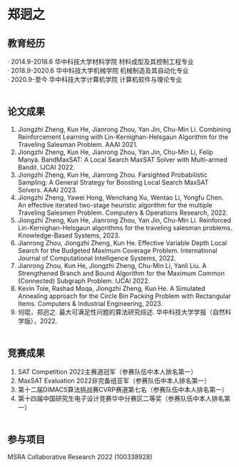 # 郑迥之

教育经历
----
· 2014.9-2018.6 华中科技大学材料学院  材料成型及其控制工程专业 <br>
· 2018.9-2020.6 华中科技大学机械学院  机械制造及其自动化专业 <br>
· 2020.9-至今 华中科技大学计算机学院 计算机软件与理论专业 <br> <br>

论文成果
----
1. Jiongzhi Zheng, Kun He, Jianrong Zhou, Yan Jin, Chu-Min Li. Combining Reinforcement Learning with Lin-Kernighan-Helsgaun Algorithm for the Traveling Salesman Problem. AAAI 2021. <br>
2. Jiongzhi Zheng, Kun He, Jianrong Zhou, Yan Jin, Chu-Min Li, Felip Manyà. BandMaxSAT: A Local Search MaxSAT Solver with Multi-armed Bandit. IJCAI 2022. <br>
3. Jiongzhi Zheng, Kun He, Jianrong Zhou. Farsighted Probabilistic Sampling: A General Strategy for Boosting Local Search MaxSAT Solvers. AAAI 2023. <br>
4. Jiongzhi Zheng, Yawei Hong, Wenchang Xu, Wentao Li, Yongfu Chen. An effective iterated two-stage heuristic algorithm for the multiple Traveling Salesmen Problem. Computers & Operations Research, 2022. <br>
5. Jiongzhi Zheng, Kun He, Jianrong Zhou, Yan Jin, Chu-Min Li. Reinforced Lin-Kernighan-Helsgaun algorithms for the traveling salesman problems. Knowledge-Based Systems, 2023. <br>
6. Jianrong Zhou, Jiongzhi Zheng, Kun He. Effective Variable Depth Local Search for the Budgeted Maximum Coverage Problem. International Journal of Computational Intelligence Systems, 2022. <br>
7. Jianrong Zhou, Kun He, Jiongzhi Zheng, Chu-Min Li, Yanli Liu. A Strengthened Branch and Bound Algorithm for the Maximum Common (Connected) Subgraph Problem. IJCAI 2022. <br>
8. Kevin Tole, Rashad Moqa, Jiongzhi Zheng, Kun He. A Simulated Annealing approach for the Circle Bin Packing Problem with Rectangular Items. Computers & Industrial Engineering, 2023. <br>
9. 何琨，郑迥之. 最大可满足性问题的算法研究综述. 华中科技大学学报（自然科学版），2022. <br> <br>

竞赛成果
----
1. SAT Competition 2022主赛道冠军（参赛队伍中本人排名第一） <br>
2. MaxSAT Evaluation 2022非完备组亚军（参赛队伍中本人排名第一） <br>
3. 第十二届DIMACS算法挑战赛CVRP赛道第七名（参赛队伍中本人排名第一） <br>
4. 第十四届中国研究生电子设计竞赛华中分赛区二等奖（参赛队伍中本人排名第一） <br> <br>

参与项目
----
MSRA Collaborative Research 2022 (100338928)
